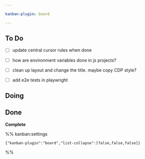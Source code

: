 ```yaml
---

kanban-plugin: board

---
```


## To Do

- [ ] update central cursor rules when done
- [ ] how are environment variables done in js projects?
- [ ] clean up layout and change the title. maybe copy CDP style?
- [ ] add e2e tests in playwright


## Doing



## Done

**Complete**




%% kanban:settings
```
{"kanban-plugin":"board","list-collapse":[false,false,false]}
```
%%